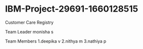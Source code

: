 # IBM-Project-29691-1660128515
Customer Care Registry


Team Leader
monisha s


Team Members
1.deepika v
2.nithya m
3.nathiya p
